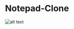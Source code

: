 # Notepad-Clone
![alt text](https://https://github.com/lakshaykumar-dev/Notepad-Clone/blob/main/Main%20screen.png?raw=true)
